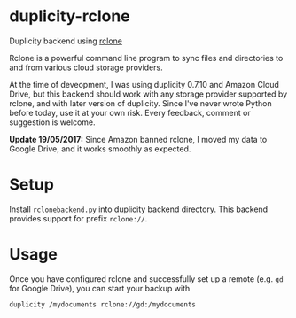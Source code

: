 # duplicity-rclone
Duplicity backend using [rclone](http://rclone.org/)

Rclone is a powerful command line program to sync files and directories to and from various cloud storage providers.

At the time of deveopment, I was using duplicity 0.7.10 and Amazon Cloud Drive, but this backend should work with any storage provider supported by rclone, and with later version of duplicity. Since I've never wrote Python before today, use it at your own risk. Every feedback, comment or suggestion is welcome.

**Update 19/05/2017:** Since Amazon banned rclone, I moved my data to Google Drive, and it works smoothly as expected.

# Setup
Install `rclonebackend.py` into duplicity backend directory. This backend provides support for prefix `rclone://`.

# Usage
Once you have configured rclone and successfully set up a remote (e.g. `gd` for Google Drive), you can start your backup with
```
duplicity /mydocuments rclone://gd:/mydocuments
```
